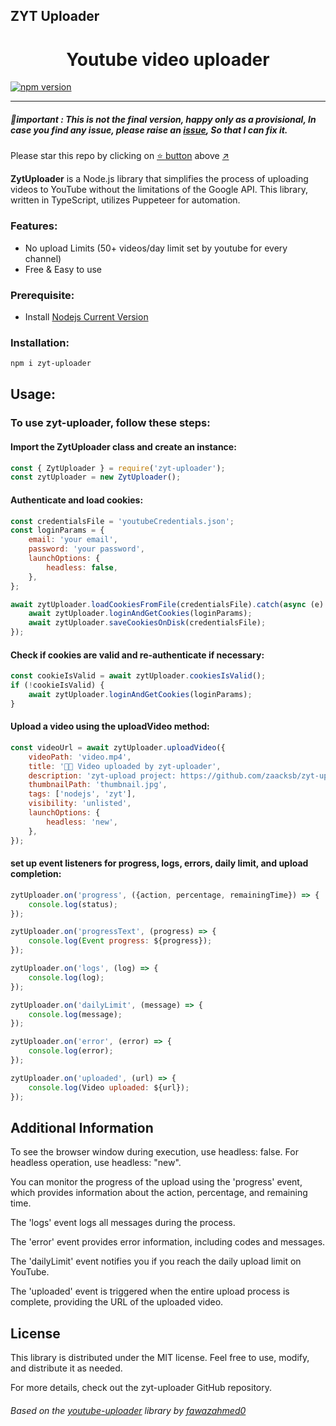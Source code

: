 ## ZYT Uploader
<h1 align="center">Youtube video uploader</h1> 

[![npm version](https://img.shields.io/npm/v/zyt-uploader.svg?style=flat)](https://www.npmjs.com/package/zyt-uploader)

------------


##### **🚨important :** This is not the final version, happy only as a provisional, In case you find any issue, please raise an  [issue](https://github.com/zaacksb/zyt-uploader/issues/new/choose), So that I can fix it.<br>
  
Please star this repo by clicking on [:star: button](#) above [:arrow_upper_right:](#)

**ZytUploader** is a Node.js library that simplifies the process of uploading videos to YouTube without the limitations of the Google API. This library, written in TypeScript, utilizes Puppeteer for automation.

### Features:
- No upload Limits (50+ videos/day limit set by youtube for every channel)
- Free & Easy to use

### Prerequisite:
- Install [Nodejs Current Version](https://nodejs.org/en/#:~:text=Current)
  
### Installation:
```bash
npm i zyt-uploader
```



## Usage:
### To use zyt-uploader, follow these steps:

#### Import the ZytUploader class and create an instance:
```js
const { ZytUploader } = require('zyt-uploader');
const zytUploader = new ZytUploader();
```

#### Authenticate and load cookies:
```js
const credentialsFile = 'youtubeCredentials.json';
const loginParams = {
    email: 'your email',
    password: 'your password',
    launchOptions: {
        headless: false,
    },
};

await zytUploader.loadCookiesFromFile(credentialsFile).catch(async (e) => {
    await zytUploader.loginAndGetCookies(loginParams);
    await zytUploader.saveCookiesOnDisk(credentialsFile);
});
```

#### Check if cookies are valid and re-authenticate if necessary:
```js
const cookieIsValid = await zytUploader.cookiesIsValid();
if (!cookieIsValid) {
    await zytUploader.loginAndGetCookies(loginParams);
}
```
#### Upload a video using the uploadVideo method:
```js
const videoUrl = await zytUploader.uploadVideo({
    videoPath: 'video.mp4',
    title: '👩‍💻 Video uploaded by zyt-uploader',
    description: 'zyt-upload project: https://github.com/zaacksb/zyt-uploader',
    thumbnailPath: 'thumbnail.jpg',
    tags: ['nodejs', 'zyt'],
    visibility: 'unlisted',
    launchOptions: {
        headless: 'new',
    },
});
```

#### set up event listeners for progress, logs, errors, daily limit, and upload completion:
```js
zytUploader.on('progress', ({action, percentage, remainingTime}) => {
    console.log(status);
});

zytUploader.on('progressText', (progress) => {
    console.log(Event progress: ${progress});
});

zytUploader.on('logs', (log) => {
    console.log(log);
});

zytUploader.on('dailyLimit', (message) => {
    console.log(message);
});

zytUploader.on('error', (error) => {
    console.log(error);
});

zytUploader.on('uploaded', (url) => {
    console.log(Video uploaded: ${url});
});
```


## Additional Information
To see the browser window during execution, use headless: false. For headless operation, use headless: "new".

You can monitor the progress of the upload using the 'progress' event, which provides information about the action, percentage, and remaining time.

The 'logs' event logs all messages during the process.

The 'error' event provides error information, including codes and messages.

The 'dailyLimit' event notifies you if you reach the daily upload limit on YouTube.

The 'uploaded' event is triggered when the entire upload process is complete, providing the URL of the uploaded video.



## License
This library is distributed under the MIT license. Feel free to use, modify, and distribute it as needed.

For more details, check out the zyt-uploader GitHub repository.


###### Based on the [youtube-uploader](https://github.com/fawazahmed0/youtube-uploader) library by [fawazahmed0](https://github.com/fawazahmed0)
<br>
<br>